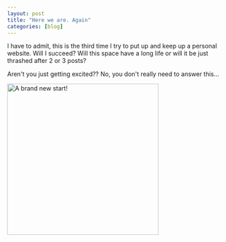 ```yaml
---
layout: post
title: "Here we are. Again"
categories: [blog]
---
```


I have to admit, this is the third time I try to put up and keep up a personal website. Will I succeed? Will this space have a long life or will it be just thrashed after 2 or 3 posts?

Aren't you just getting excited?? No, you don't really need to answer this...

<img title="A brand new start!" src="http://www.avalonwine.com/man-excited-rocking-350p.jpg" alt="A brand new start!" width="350" height="350" />
